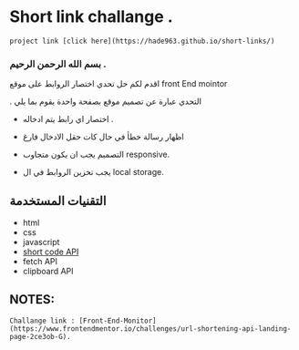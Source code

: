 # Short link challange .  

    project link [click here](https://hade963.github.io/short-links/)

### بسم الله الرحمن الرحيم .  

اقدم لكم حل تحدي اختصار الروابط على موقع front End mointor 

.  التحدي عبارة عن تصميم موقع بصفحة واحدة يقوم بما يلي 

- اختصار اي رابط يتم ادخاله .  

- اظهار رسالة خطأ في حال كات حقل الادخال فارغ

- التصميم يجب ان يكون متجاوب responsive.  

- يجب تخزين الروابط في ال local storage. 


## التقنيات المستخدمة 

 - html
 - css
 - javascript  
 - [short code API](https://shrtco.de/)
 - fetch API 
 - clipboard API 

## NOTES: 

    Challange link : [Front-End-Monitor](https://www.frontendmentor.io/challenges/url-shortening-api-landing-page-2ce3ob-G).

    

    
